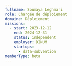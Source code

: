```yaml
---
fullname: Soumaya Leghmari
role: Chargée de déploiement
domaine: Déploiement
missions:
  - start: 2023-12-12
    end: 2024-12-31
    status: independent
    employer: DINUM
    startups:
      - data-subvention
memberType: beta
---
```

